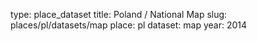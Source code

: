 type: place_dataset
title: Poland / National Map
slug: places/pl/datasets/map
place: pl
dataset: map
year: 2014
